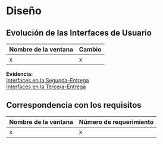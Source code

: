 
<h1>Diseño</h1>


## Evolución de las Interfaces de Usuario

| Nombre de la ventana | Cambio |
|--|--|
| x | x |

**Evidencia:** 
<br><a href="https://www.figma.com/file/dKpr0w4UBgbIhd1HJx5kLn/Bosquejos-de-interfaces-(WorkFlash)?type=design&node-id=54702%3A25212&mode=design&t=HFZIp5n8WLzdbYrO-1">Interfaces en la Segunda-Entrega</a>
<br><a href="https://www.figma.com/file/WxkTPx8zGQiWg8UpDYWTxF/Dise%C3%B1o-modificado-(WorkFlash)?type=design&node-id=54702%3A25212&mode=design&t=xLKaaMpvV5pZPDRM-1">Interfaces en la Tercera-Entrega</a>

## Correspondencia con los requisitos 
| Nombre de la ventana | Número de requerimiento |
|--|--|
| x | x |


<!--stackedit_data:
eyJoaXN0b3J5IjpbLTIxODYxMTgxNCwyMDA3MDA5NjI2XX0=
-->
